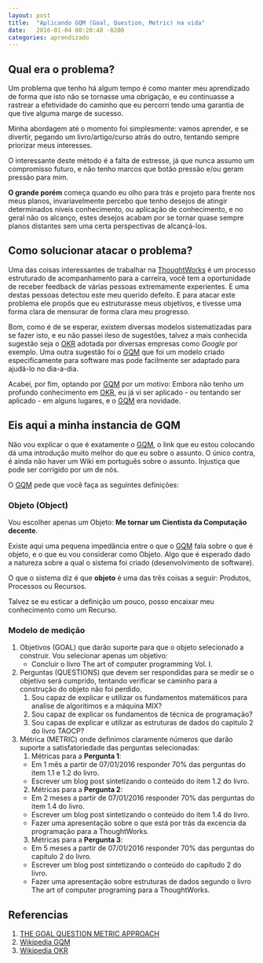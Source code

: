 ```yaml
---
layout: post
title:  "Aplicando GQM (Goal, Question, Metric) na vida"
date:   2016-01-04 00:20:48 -0200
categories: aprendizado
---
```


## Qual era o problema?

Um problema que tenho há algum tempo é como manter meu aprendizado de forma que
isto não se tornasse uma obrigação, e eu continuasse a rastrear a efetividade do
caminho que eu percorri tendo uma garantia de que tive alguma marge de sucesso.

Minha abordagem até o momento foi simplesmente: vamos aprender, e se divertir,
pegando um livro/artigo/curso atrás do outro, tentando sempre priorizar meus
interesses.

O interessante deste método é a falta de estresse, já que nunca assumo um
compromisso futuro, e não tenho marcos que botão pressão e/ou geram pressão para
mim.

**O grande porém** começa quando eu olho para trás e projeto para frente nos
meus planos, invariavelmente percebo que tenho desejos de atingir determinados
níveis conhecimento, ou aplicação de conhecimento, e no geral não os alcanço,
estes desejos acabam por se tornar quase sempre planos distantes sem uma certa
perspectivas de alcançá-los.

## Como solucionar atacar o problema?

Uma das coisas interessantes de trabalhar na
[ThoughtWorks](https://www.thoughtworks.com/) é um processo estruturado de
acompanhamento para a carreira, você tem a oportunidade de receber feedback de
várias pessoas extremamente experientes. E uma destas pessoas detectou este meu
querido defeito. E para atacar  este problema ele propôs que eu estruturasse
meus objetivos, e tivesse uma forma clara de mensurar de forma clara meu
progresso.

Bom, como é de se esperar, existem diversas modelos sistematizadas para se fazer
isto, e eu não passei ileso de sugestões, talvez a mais conhecida sugestão seja
o [OKR](https://en.wikipedia.org/wiki/OKR) adotada por diversas empresas como
*Google* por exemplo. Uma outra sugestão foi o
[GQM](https://en.wikipedia.org/wiki/GQM) que foi um modelo criado
especificamente para software mas pode facilmente ser adaptado para ajudá-lo no
dia-a-dia.

Acabei, por fim, optando por [GQM](https://en.wikipedia.org/wiki/GQM) por um
motivo: Embora não tenho um profundo conhecimento em
[OKR](https://en.wikipedia.org/wiki/OKR), eu já vi ser aplicado - ou tentando
ser aplicado - em alguns lugares, e o [GQM](https://en.wikipedia.org/wiki/GQM)
era novidade.

## Eis aqui a minha instancia de GQM

Não vou explicar o que é exatamente o [GQM](https://en.wikipedia.org/wiki/GQM),
o link que eu estou colocando dá uma introdução muito melhor do que eu sobre
o assunto. O único contra, é ainda não haver um Wiki em português sobre o
assunto. Injustiça que pode ser corrigido por um de nós.

O [GQM](https://en.wikipedia.org/wiki/GQM) pede que você faça as seguintes
definições:

### Objeto (Object)

Vou escolher apenas um Objeto: **Me tornar um Cientista da Computação decente**.

Existe aqui uma pequena impedância entre o que o
[GQM](https://en.wikipedia.org/wiki/GQM) fala sobre o que é objeto, e o que eu
vou considerar como Objeto. Algo que é esperado dado a natureza sobre a qual o
sistema foi criado (desenvolvimento de software).

O que o sistema diz é que **objeto** é uma das três coisas a seguir: Produtos,
Processos ou Recursos.

Talvez se eu esticar a definição um pouco, posso encaixar meu conhecimento como
um Recurso.

### Modelo de medição

1. Objetivos (GOAL) que darão suporte para que o objeto selecionado a construir.
   Vou selecionar apenas um objetivo:
   * Concluir o livro The art of computer programming Vol. I.
2. Perguntas (QUESTIONS) que devem ser respondidas para se medir se o objetivo
   será cumprido, tentando verificar se caminho para a construção do objeto não
   foi perdido.
   1. Sou capaz de explicar e utilizar os fundamentos matemáticos para analise
      de algoritimos e a máquina MIX?
   2. Sou capaz de explicar os fundamentos de técnica de programação?
   3. Sou capas de explicar e utilizar as estruturas de dados do capitulo 2 do
      livro TAOCP?
3. Métrica (METRIC) onde definimos claramente números que darão suporte a
   satisfatoriedade das perguntas selecionadas:
   1. Métricas para a **Pergunta 1**:
     * Em 1 mês a partir de 07/01/2016 responder 70% das perguntas do item 1.1
       e 1.2 do livro.
     * Escrever um blog post sintetizando o conteúdo do item 1.2 do livro.
   2. Métricas para a **Pergunta 2**:
     * Em 2 meses a partir de 07/01/2016 responder 70% das perguntas do item
       1.4 do livro.
     * Escrever um blog post sintetizando o conteúdo do item 1.4 do livro.
     * Fazer uma apresentação sobre o que está por trás da excencia da
       programação para a ThoughtWorks.
   3. Métricas para a **Pergunta 3**:
     * Em 5 meses a partir de 07/01/2016 responder 70% das perguntas do capitulo
       2 do livro.
     * Escrever um blog post sintetizando o conteúdo do capítudo 2 do livro.
     * Fazer uma apresentação sobre estruturas de dados segundo o livro The art
       of computer programing para a ThoughtWorks.

## Referencias

1. [THE GOAL QUESTION METRIC APPROACH](http://www.cs.umd.edu/~mvz/handouts/gqm.pdf)
2. [Wikipedia GQM](https://en.wikipedia.org/wiki/GQM)
3. [Wikipedia OKR](https://en.wikipedia.org/wiki/OKR)
